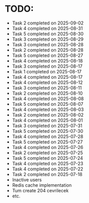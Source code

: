 # TODO:
- Task 2 completed on 2025-09-02
- Task 4 completed on 2025-08-31
- Task 5 completed on 2025-08-30
- Task 3 completed on 2025-08-29
- Task 3 completed on 2025-08-28
- Task 2 completed on 2025-08-28
- Task 5 completed on 2025-08-27
- Task 4 completed on 2025-08-18
- Task 3 completed on 2025-08-17
- Task 1 completed on 2025-08-17
- Task 4 completed on 2025-08-17
- Task 4 completed on 2025-08-12
- Task 3 completed on 2025-08-11
- Task 2 completed on 2025-08-10
- Task 4 completed on 2025-08-08
- Task 5 completed on 2025-08-07
- Task 4 completed on 2025-08-03
- Task 2 completed on 2025-08-02
- Task 4 completed on 2025-08-01
- Task 3 completed on 2025-07-31
- Task 5 completed on 2025-07-30
- Task 4 completed on 2025-07-28
- Task 5 completed on 2025-07-27
- Task 4 completed on 2025-07-26
- Task 2 completed on 2025-07-25
- Task 5 completed on 2025-07-24
- Task 4 completed on 2025-07-23
- Task 4 completed on 2025-07-22
- Task 2 completed on 2025-07-18
- Inactive users
- Redis cache implementation
- Tum create 204 cevrilecek
- etc.
